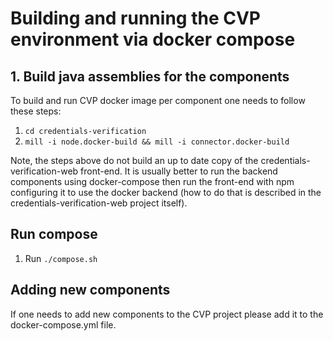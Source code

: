 # Building and running the CVP environment via docker compose

## 1. Build java assemblies for the components
To build and run CVP docker image per component one needs to follow these steps:
1. `cd credentials-verification`
2. `mill -i node.docker-build && mill -i connector.docker-build`

Note, the steps above do not build an up to date copy of the credentials-verification-web front-end. It is usually
better to run the backend components using docker-compose then run the front-end with npm configuring it to use
the docker backend (how to do that is described in the credentials-verification-web project itself).
 
## Run compose
1. Run ```./compose.sh```

## Adding new components
If one needs to add new components to the CVP project please add it to the docker-compose.yml file.
